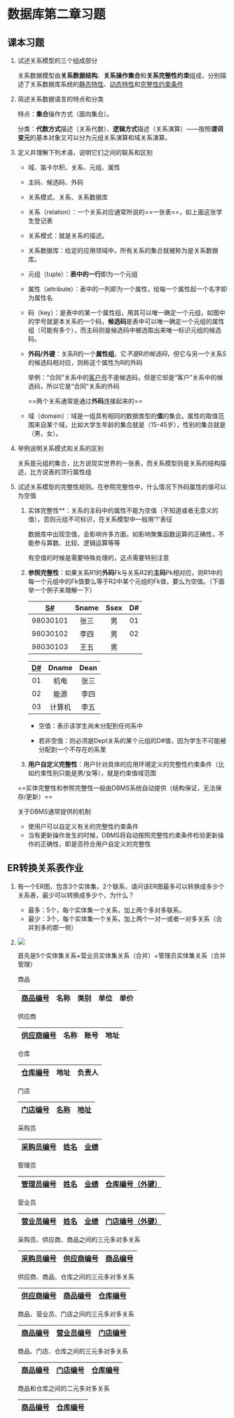 # 数据库第二章习题

## 课本习题

1. 试述关系模型的三个组成部分

   关系数据模型由**关系数据结构**、**关系操作集合**和**关系完整性约束**组成，分别描述了关系数据库系统的<u>静态特性</u>、<u>动态特性</u>和<u>完整性约束条件</u>

2. 简述关系数据语言的特点和分类

   特点：**集合**操作方式（面向集合）。

   分类：**代数方式**描述（关系代数）、**逻辑方式**描述（关系演算）——按照**谓词变元**的基本对象又可以分为元组关系演算和域关系演算。

3. 定义并理解下列术语，说明它们之间的联系和区别

   - 域、笛卡尔积、关系、元组、属性
   - 主码、候选码、外码
   - 关系模式、关系、关系数据库

   

   - 关系（relation）：一个关系对应通常所说的==一张表==，如上面这张学生登记表

   - 关系模式：就是关系的描述。

   - 关系数据库：给定的应用领域中，所有关系的集合就被称为是关系数据库。

   - 元组（tuple）：**表中的一行**即为一个元组

   - 属性（attribute）：表中的一列即为一个属性，给每一个属性起一个名字即为属性名

   - 码（key）：是表中的某一个属性组，用其可以唯一确定一个元组，如图中的学号就是本关系的一个码，**候选码**是表中可以唯一确定一个元组的属性组（可能有多个），而主码则是候选码中被选取出来唯一标识元组的候选码。

   - **外码/外键**：关系R的一个**属性组**，它*不是R的候选码*，但它与另一个关系S的候选码相对应，则称这个属性为R的外码

     举例：“合同”关系中的<u>客户号</u>不是候选码，但是它却是“客户”关系中的候选码，所以它是“合同”关系的外码

     ==两个关系通常是通过**外码**连接起来的==

   - 域（domain）：域是一组具有相同的数据类型的**值**的集合。属性的取值范围来自某个域，比如大学生年龄的集合就是（15-45岁），性别的集合就是（男，女）。

4. 举例说明关系模式和关系的区别

   关系是元组的集合，比方说现实世界的一张表，而关系模型则是关系的结构描述，比方说表的顶行属性组

5. 试述关系模型的完整性规则。在参照完整性中，什么情况下外码属性的值可以为空值

   1. 实体完整性**：关系的主码中的属性不能为空值（不知道或者无意义的值），否则元组不可标识，在关系模型中一般用‘?’表征
   
      数据库中出现空值，会影响许多方面，如影响聚集函数运算的正确性，不能参与算数、比较、逻辑运算等等
   
      有空值的时候是需要特殊处理的，这点需要特别注意	
   
   2. **参照完整性**：如果关系R1的**外码**Fk与关系R2的**主码**Pk相对应，则R1中的每一个元组中的Fk值要么等于R2中某个元组的Fk值，要么为空值。（下面举一个例子来理解一下）
   
      | <u>S#</u> | Sname | Ssex |  D#  |
      | :-------: | :---: | :--: | :--: |
      | 98030101  | 张三  |  男  |  01  |
      | 98030102  | 李四  |  男  |  02  |
      | 98030103  | 王五  |  男  |      |
   
      | <u>D#</u> | Dname  | Dean |
      | :-------: | :----: | :--: |
      |    01     |  机电  | 张三 |
      |    02     |  能源  | 李四 |
      |    03     | 计算机 | 李五 |
   
      - 空值：表示该学生尚未分配到任何系中
   
      - 若非空值：则必须是Dept关系的某个元组的D#值，因为学生不可能被分配到一个不存在的系里
   
   3. **用户自定义完整性**：用户针对具体的应用环境定义的完整性约束条件（比如约束性别只能是男/女等），就是约束值域范围
   
   ==实体完整性和参照完整性一般由DBMS系统自动提供（结构保证，无法保存/更新）==
   
   关于DBMS通常提供的机制
   
   - 使用户可以自定义有关的完整性约束条件
   - 当有更新操作发生的时候，DBMS将自动按照完整性约束条件检验更新操作的正确性，即是否符合用户自定义的完整性

## ER转换关系表作业

1. 有一个ER图，包含3个实体集，2个联系，请问该ER图最多可以转换成多少个关系表，最少可以转换成多少个，为什么？

   - 最多：5个，每个实体集一个关系，加上两个多对多联系。
   - 最少：3个，每个实体集一个关系，加上两个一对一或者一对多关系（合并到多的那一侧）

2. ![](https://wwt13-images-1305051431.cos.ap-beijing.myqcloud.com/img/20220321123540.png)

   首先是5个实体集关系+营业员实体集关系（合并）+管理员实体集关系（合并管理）

   商品

   | <u>商品编号</u> | 名称 | 类别 | 单位 | 单价 |
   | --------------- | ---- | ---- | ---- | ---- |

   供应商

   | <u>供应商编号</u> | 名称 | 账号 | 地址 |
   | ----------------- | ---- | ---- | ---- |

   仓库

   | <u>仓库编号</u> | 地址 | 负责人 |
   | --------------- | ---- | ------ |

   门店

   | <u>门店编号</u> | <u>名称</u> | <u>地址</u> |
   | --------------- | ----------- | ----------- |

   采购员

   | <u>采购员编号</u> | <u>姓名</u> | <u>业绩</u> |
   | ----------------- | ----------- | ----------- |

   管理员

   | <u>管理员编号</u> | <u>姓名</u> | <u>业绩</u> | <u>仓库编号（外键）</u> |
   | ----------------- | ----------- | ----------- | ----------------------- |

   营业员

   | <u>营业员编号</u> | <u>姓名</u> | <u>业绩</u> | <u>门店编号（外键）</u> |
   | ----------------- | ----------- | ----------- | ----------------------- |

   

   采购员、供应商、商品之间的三元多对多关系

   | <u>采购员编号</u> | <u>供应商编号</u> | <u>商品编号</u> |
   | ----------------- | ----------------- | --------------- |

   供应商、商品、仓库之间的三元多对多关系

   | <u>供应商编号</u> | <u>商品编号</u> | <u>仓库编号</u> |
   | ----------------- | --------------- | --------------- |

   商品、营业员、门店之间的三元多对多关系

   | <u>商品编号</u> | <u>营业员编号</u> | <u>门店编号</u> |
   | --------------- | ----------------- | --------------- |

   商品、门店、仓库之间的三元多对多关系

   | <u>商品编号</u> | <u>门店编号</u> | <u>仓库编号</u> |
   | --------------- | --------------- | --------------- |

   商品和仓库之间的二元多对多关系

   | <u>商品编号</u> | <u>仓库编号</u> |
   | --------------- | --------------- |

   